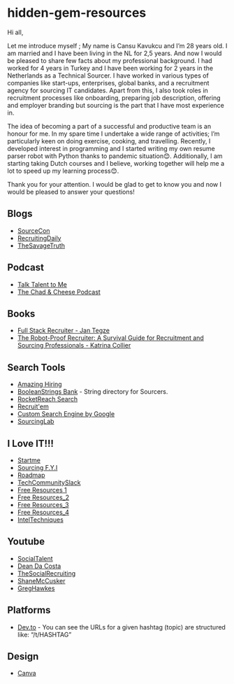 # hidden-gem-resources


Hi all, 

Let me introduce myself ;
My name is Cansu Kavukcu and I’m 28 years old. I am married and I have been living in the NL for 2,5 years. 
And now I would be pleased to share few facts about my professional background. I had worked for 4 years in Turkey and I have been working for 2 years in the Netherlands as a Technical Sourcer. I have worked in various types of companies like start-ups, enterprises, global banks, and a recruitment agency for sourcing IT candidates. Apart from this, I also took roles in recruitment processes like onboarding, preparing job description, offering and employer branding but sourcing is the part that I have most experience in.  

The idea of becoming a part of a successful and productive team is an honour for me. In my spare time I undertake a wide range of activities; I’m particularly keen on doing exercise, cooking, and travelling. Recently, I developed interest in programming and I started writing my own resume parser robot with Python thanks to pandemic situation😊. Additionally, I am starting taking Dutch courses and I believe, working together will help me a lot to speed up my learning process😊. 

Thank you for your attention. I would be glad to get to know you and now I would be pleased to answer your questions!   
 
 
 
## Blogs
- [SourceCon](https://www.sourcecon.com/)
- [RecruitingDaily](https://recruitingdaily.com/)
- [TheSavageTruth](https://gregsavage.com.au/the-savage-truth/)

## Podcast
- [Talk Talent to Me](http://www.talktalenttome.com/)
- [The Chad & Cheese Podcast](https://www.chadcheese.com/)

## Books
- [Full Stack Recruiter - Jan Tegze](https://www.amazon.com/Full-Stack-Recruiter-Modern-Recruiters/dp/1976130735)
- [The Robot-Proof Recruiter: A Survival Guide for Recruitment and Sourcing Professionals - Katrina Collier](https://www.amazon.com/Robot-Proof-Recruiter-Survival-Recruitment-Professionals-ebook-dp-B07VZVYXSN/dp/B07VZVYXSN/ref=mt_kindle?_encoding=UTF8&me=&qid=)

## Search Tools
- [Amazing Hiring](https://chrome.google.com/webstore/detail/amazinghiring/didkfdopbffjkpolefhpcjkohcpalicd?hl=en)
- [BooleanStrings Bank](https://scoperac.com/booleanstringbank/) - String directory for Sourcers. 
- [RocketReach Search](https://rocketreach.co/person?start=1&pageSize=10&keyword=cansu%20kavukcu) 
- [Recruit'em](https://recruitin.net/?sthash.XlJZW4gy.mjjo&goback=%2Egde_2607097_member_259682108) 
- [Custom Search Engine by Google](https://cse.google.com/)
- [SourcingLab](https://www.sourcinglab.io/)

## I Love IT!!!
- [Startme](https://start.me/p/GE7Ebm/ssar)
- [Sourcing F.Y.I](https://ohsusannamarie.com/2018/07/13/recommended-viewing-the-best-recruitment-youtube-channels-of-2018/)
- [Roadmap](https://roadmap.sh/)
- [TechCommunitySlack](https://github.com/thisdot/tech-community-slacks/blob/master/README.md)
- [Free Resources 1](https://start.me/p/GE7Ebm/ssar)
- [Free Resources_2](https://start.me/p/aLAeEp/ssar-2)
- [Free Resources_3](https://start.me/p/GEOaz8/ssar-3)
- [Free Resources_4](https://start.me/p/q64ONA/ssar-4)
- [IntelTechniques](https://inteltechniques.com/tools/index.html)

## Youtube
- [SocialTalent](https://www.youtube.com/c/socialtalent/videos)
- [Dean Da Costa](https://www.youtube.com/c/DeanDaCostathesearchauthority/videos)
- [TheSocialRecruiting](https://www.youtube.com/channel/UCP0SghvTPgCSqi0noNFUVYA)
- [ShaneMcCusker](https://www.youtube.com/user/Recruitmentmanager/videos)
- [GregHawkes](https://www.youtube.com/c/GregHawkes-SourcingIRL/videos)

## Platforms
- [Dev.to](https://dev.to/) - You can see the URLs for a given hashtag (topic) are structured like: “/t/HASHTAG”

## Design
- [Canva](https://www.canva.com/)

